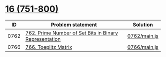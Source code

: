 # [16 (751-800)](https://leetcode.com/problemset/all/#page-16)


| ID   | Problem statement                                                                                                                          | Solution                     |
|------|--------------------------------------------------------------------------------------------------------------------------------------------|------------------------------|
| 0762 | [762. Prime Number of Set Bits in Binary Representation](https://leetcode.com/problems/prime-number-of-set-bits-in-binary-representation/) | [0762/main.js](0762/main.js) |
| 0766 | [766. Toeplitz Matrix](https://leetcode.com/problems/toeplitz-matrix/)                                                                     | [0766/main.js](0766/main.js) |

